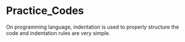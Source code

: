 # Practice_Codes

On programming language, indentation is used to properly structure the code and indentation rules are very simple. 
